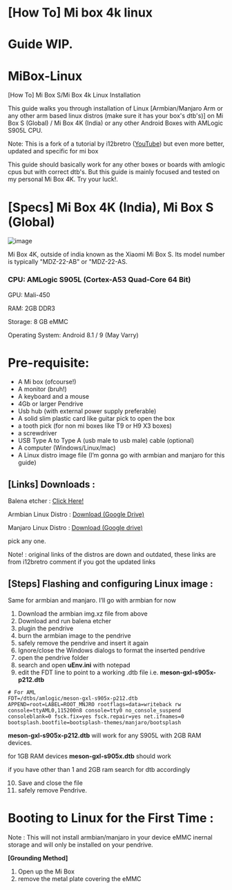 # [How To] Mi box 4k linux

# Guide WIP.

# MiBox-Linux

[How To] Mi Box S/Mi Box 4k Linux Installation

This guide walks you through installation of Linux [Armbian/Manjaro Arm or any other arm based linux distros (make sure it has your box's dtb's)] on Mi Box S (Global) / Mi Box 4K (India) or any other Android Boxes with AMLogic S905L CPU.

Note: This is a fork of a tutorial by i12bretro ([YouTube](https://www.youtube.com/watch?v=bb8F20rgEJ4)) but even more better, updated and specific for mi box

This guide should basically work for any other boxes or boards with amlogic cpus but with correct dtb's. But this guide is mainly focused and tested on my personal Mi Box 4K. Try your luck!.

# [Specs] Mi Box 4K (India), Mi Box S (Global)

![image](https://github.com/Saiwilan/MiBox-Linux/assets/138218032/f6f5d9ff-ceb5-42a8-ac33-d9efaa821281)


Mi Box 4K, outside of india known as the Xiaomi Mi Box S. Its model number is typically "MDZ-22-AB" or "MDZ-22-AS.

### CPU: AMLogic S905L (Cortex-A53 Quad-Core 64 Bit)

GPU: Mali-450

RAM: 2GB DDR3

Storage: 8 GB eMMC

Operating System: Android 8.1 / 9 (May Varry)

# P**re-requisite**:

- A Mi box (ofcourse!)
- A monitor (bruh!)
- A keyboard and a mouse
- 4Gb or larger Pendrive
- Usb hub (with external power supply preferable)
- A solid slim plastic card like guitar pick to open the box
- a tooth pick (for non mi boxes like T9 or H9 X3 boxes)
- a screwdriver
- USB Type A to Type A  (usb male to usb male) cable (optional)
- A computer (Windows/Linux/mac)
- A Linux distro image file (I’m gonna go with armbian and manjaro for this guide)

## [Links] Downloads :

Balena etcher :  [Click Here!](https://etcher.balena.io/)

Armbian Linux Distro : [Download (Google Drive)](https://drive.google.com/file/d/1n6CZa582uJECV3lzQDtFbmbyvmOSiUSg/view?usp=sharing)

Manjaro Linux Distro : [Download (Google drive)](https://drive.google.com/file/d/1iF3KZBWze9VWiQ-4P6zYMTX9hA7TsM1h/view?usp=sharing)

pick any one.

Note! : original links of the distros are down and outdated, these links are from i12bretro comment if you got the updated links

## [Steps] Flashing and configuring Linux image :

Same for armbian and manjaro. I’ll go with armbian for now

1. Download the armbian img.xz file from above
2. Download and run balena etcher
3. plugin the pendrive
4. burn the armbian image to the pendrive
5. safely remove the pendrive and insert it again
6. Ignore/close the Windows dialogs to format the inserted pendrive
7. open the pendrive folder
8. search and open **uEnv.ini** with notepad
9. edit the FDT line to point to a working .dtb file i.e. **meson-gxl-s905x-p212.dtb**

```
# For AML
FDT=/dtbs/amlogic/meson-gxl-s905x-p212.dtb
APPEND=root=LABEL=ROOT_MNJRO rootflags=data=writeback rw console=ttyAML0,115200n8 console=tty0 no_console_suspend consoleblank=0 fsck.fix=yes fsck.repair=yes net.ifnames=0 bootsplash.bootfile=bootsplash-themes/manjaro/bootsplash
```

 **meson-gxl-s905x-p212.dtb** will work for any S905L with 2GB RAM devices.

for 1GB RAM devices **meson-gxl-s905x.dtb** should work

if you have other than 1 and 2GB ram search for dtb accordingly

10. Save and close the file
11. safely remove Pendrive.

# **Booting to Linux for the First Time :**

Note : This will not install armbian/manjaro in your device eMMC inernal storage and will only be installed on your pendrive.

**[Grounding Method]**

1. Open up the Mi Box 
2. remove the metal plate covering the eMMC
